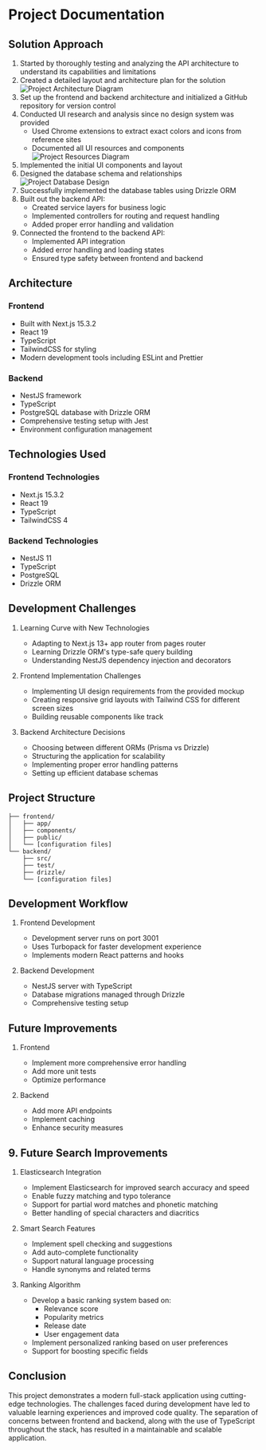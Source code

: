 # Project Documentation

## Solution Approach

1. Started by thoroughly testing and analyzing the API architecture to understand its capabilities and limitations
2. Created a detailed layout and architecture plan for the solution
![Project Architecture Diagram](./frontend/public/assets/projSol.png)
3. Set up the frontend and backend architecture and initialized a GitHub repository for version control
4. Conducted UI research and analysis since no design system was provided
   - Used Chrome extensions to extract exact colors and icons from reference sites
   - Documented all UI resources and components
![Project Resources Diagram](./frontend/public/assets/resources.png)
5. Implemented the initial UI components and layout
6. Designed the database schema and relationships
![Project Database Design](./frontend/public/assets/db.png)
7. Successfully implemented the database tables using Drizzle ORM
8. Built out the backend API:
   - Created service layers for business logic
   - Implemented controllers for routing and request handling
   - Added proper error handling and validation
9. Connected the frontend to the backend API:
   - Implemented API integration
   - Added error handling and loading states
   - Ensured type safety between frontend and backend

## Architecture

### Frontend
- Built with Next.js 15.3.2
- React 19
- TypeScript
- TailwindCSS for styling
- Modern development tools including ESLint and Prettier

### Backend
- NestJS framework
- TypeScript
- PostgreSQL database with Drizzle ORM
- Comprehensive testing setup with Jest
- Environment configuration management

## Technologies Used

### Frontend Technologies
- Next.js 15.3.2
- React 19
- TypeScript
- TailwindCSS 4


### Backend Technologies
- NestJS 11
- TypeScript
- PostgreSQL
- Drizzle ORM


## Development Challenges 

1. Learning Curve with New Technologies
   - Adapting to Next.js 13+ app router from pages router
   - Learning Drizzle ORM's type-safe query building
   - Understanding NestJS dependency injection and decorators

2. Frontend Implementation Challenges
   - Implementing UI design requirements from the provided mockup
   - Creating responsive grid layouts with Tailwind CSS for different screen sizes
   - Building reusable components like track 

3. Backend Architecture Decisions
   - Choosing between different ORMs (Prisma vs Drizzle)
   - Structuring the application for scalability
   - Implementing proper error handling patterns
   - Setting up efficient database schemas


## Project Structure

```
├── frontend/
│   ├── app/
│   ├── components/
│   ├── public/
│   └── [configuration files]
└── backend/
    ├── src/
    ├── test/
    ├── drizzle/
    └── [configuration files]
```

## Development Workflow

1. Frontend Development
   - Development server runs on port 3001
   - Uses Turbopack for faster development experience
   - Implements modern React patterns and hooks

2. Backend Development
   - NestJS server with TypeScript
   - Database migrations managed through Drizzle
   - Comprehensive testing setup

## Future Improvements

1. Frontend
   - Implement more comprehensive error handling
   - Add more unit tests
   - Optimize performance

2. Backend
   - Add more API endpoints
   - Implement caching
   - Enhance security measures

## 9. Future Search Improvements

1. Elasticsearch Integration
   - Implement Elasticsearch for improved search accuracy and speed
   - Enable fuzzy matching and typo tolerance
   - Support for partial word matches and phonetic matching
   - Better handling of special characters and diacritics

2. Smart Search Features
   - Implement spell checking and suggestions
   - Add auto-complete functionality
   - Support natural language processing
   - Handle synonyms and related terms

3. Ranking Algorithm
   - Develop a basic ranking system based on:
     - Relevance score
     - Popularity metrics
     - Release date
     - User engagement data
   - Implement personalized ranking based on user preferences
   - Support for boosting specific fields

## Conclusion
This project demonstrates a modern full-stack application using cutting-edge technologies. The challenges faced during development have led to valuable learning experiences and improved code quality. The separation of concerns between frontend and backend, along with the use of TypeScript throughout the stack, has resulted in a maintainable and scalable application. 